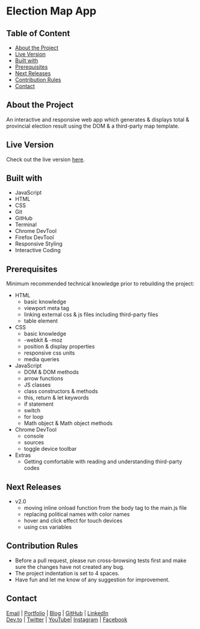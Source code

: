 # Election Map App

<!-- table of content -->
## Table of Content

* [About the Project](#about-the-project)
* [Live Version](#live-version)
* [Built with](#built-with)
* [Prerequisites](#prerequisites)
* [Next Releases](#next-releases)
* [Contribution Rules](#contribution-rules)
* [Contact](#contact)

<!-- about -->
## About the Project

An interactive and responsive web app which generates & displays total & provincial election result using the DOM & a third-party map template.

<!-- live version -->
## Live Version

Check out the live version [here](https://ali-shariatii.github.io/election-map/).

<!-- built -->
## Built with

* JavaScript
* HTML
* CSS
* Git
* GitHub
* Terminal
* Chrome DevTool
* Firefox DevTool
* Responsive Styling
* Interactive Coding

<!-- prerequisites -->
## Prerequisites

Minimum recommended technical knowledge prior to rebuilding the project:

* HTML
    * basic knowledge
    * viewport meta tag
    * linking external css & js files including third-party files
    * table element
* CSS
    * basic knowledge
    * -webkit & -moz
    * position & display properties
    * responsive css units
    * media queries
* JavaScript
    * DOM & DOM methods
    * arrow functions
    * JS classes
    * class constructors & methods
    * this, return & let keywords
    * if statement
    * switch
    * for loop
    * Math object & Math object methods
* Chrome DevTool
    * console
    * sources
    * toggle device toolbar
* Extras
    * Getting comfortable with reading and understanding third-party codes

<!-- new releases -->
## Next Releases

* v2.0
    * moving inline onload function from the body tag to the main.js file
    * replacing political names with color names
    * hover and click effect for touch devices
    * using css variables 

<!-- contribution -->
## Contribution Rules

* Before a pull request, please run cross-browsing tests first and make sure the changes have not created any bug.
* The project indentation is set to 4 spaces.
* Have fun and let me know of any suggestion for improvement.

<!-- contact -->
## Contact

[Email](mailto:a.shariatii91@gmail.com) | [Portfolio](https://alishariatii.com/) | [Blog](https://blog.alishariatii.com/) | [GitHub](https://github.com/ali-shariatii/) | [LinkedIn](https://www.linkedin.com/in/ali-shariatii/)  
[Dev.to](https://dev.to/alishariatii) | [Twitter](https://twitter.com/a_shariatii) | [YouTube](https://www.youtube.com/channel/UCtMqKuobuxPU_9ZIp8vZXgw)| [Instagram](https://www.instagram.com/web_block/)  | [Facebook](https://www.facebook.com/webblokk)


<!-- 
Guidelines
    https://www.markdownguide.org/basic-syntax/#reference-style-links
    https://guides.github.com/pdfs/markdown-cheatsheet-online.pdf 
-->